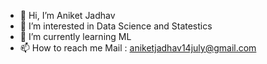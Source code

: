 - 👋 Hi, I’m Aniket Jadhav
- 👀 I’m interested in Data Science and Statestics
- 🌱 I’m currently learning ML
- 📫 How to reach me Mail : aniketjadhav14july@gmail.com


